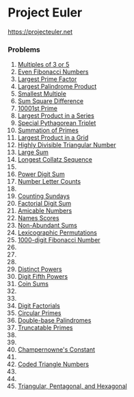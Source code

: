# Project Euler

https://projecteuler.net

### Problems

1. [Multiples of 3 or 5](https://projecteuler.net/problem=1)
2. [Even Fibonacci Numbers](https://projecteuler.net/problem=2)
3. [Largest Prime Factor](https://projecteuler.net/problem=3)
4. [Largest Palindrome Product](https://projecteuler.net/problem=4)
5. [Smallest Multiple](https://projecteuler.net/problem=5)
6. [Sum Square Difference](https://projecteuler.net/problem=6)
7. [10001st Prime](https://projecteuler.net/problem=7)
8. [Largest Product in a Series](https://projecteuler.net/problem=8)
9. [Special Pythagorean Triplet](https://projecteuler.net/problem=9)
10. [Summation of Primes](https://projecteuler.net/problem=10)
11. [Largest Product in a Grid](https://projecteuler.net/problem=11)
12. [Highly Divisible Triangular Number](https://projecteuler.net/problem=12)
13. [Large Sum](https://projecteuler.net/problem=13)
14. [Longest Collatz Sequence](https://projecteuler.net/problem=14)
15. 
16. [Power Digit Sum](https://projecteuler.net/problem=16)
17. [Number Letter Counts](https://projecteuler.net/problem=17)
18. 
19. [Counting Sundays](https://projecteuler.net/problem=19)
20. [Factorial Digit Sum](https://projecteuler.net/problem=20)
21. [Amicable Numbers](https://projecteuler.net/problem=21)
22. [Names Scores](https://projecteuler.net/problem=22)
23. [Non-Abundant Sums](https://projecteuler.net/problem=23)
24. [Lexicographic Permutations](https://projecteuler.net/problem=24)
25. [1000-digit Fibonacci Number](https://projecteuler.net/problem=25)
26. 
27. 
28. 
29. [Distinct Powers](https://projecteuler.net/problem=29)
30. [Digit Fifth Powers](https://projecteuler.net/problem=30)
31. [Coin Sums](https://projecteuler.net/problem=31)
32. 
33. 
34. [Digit Factorials](https://projecteuler.net/problem=34)
35. [Circular Primes](https://projecteuler.net/problem=35)
36. [Double-base Palindromes](https://projecteuler.net/problem=36)
37. [Truncatable Primes](https://projecteuler.net/problem=37)
38. 
39. 
40. [Champernowne's Constant](https://projecteuler.net/problem=40)
41. 
42. [Coded Triangle Numbers](https://projecteuler.net/problem=42)
43. 
44. 
45. [Triangular, Pentagonal, and Hexagonal](https://projecteuler.net/problem=45)
